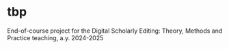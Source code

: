 # tbp
End-of-course project for the Digital Scholarly Editing: Theory, Methods and Practice teaching, a.y. 2024-2025

